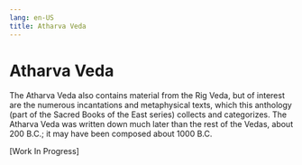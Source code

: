 ```yaml
---
lang: en-US
title: Atharva Veda
---
```


# Atharva Veda

The Atharva Veda also contains material from the Rig Veda, but of interest are the numerous incantations and metaphysical texts, which this anthology (part of the Sacred Books of the East series) collects and categorizes. The Atharva Veda was written down much later than the rest of the Vedas, about 200 B.C.; it may have been composed about 1000 B.C. 

[Work In Progress]